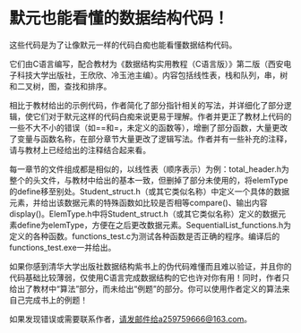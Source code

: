 # 默元也能看懂的数据结构代码！

这些代码是为了让像默元一样的代码白痴也能看懂数据结构代码。

它们由C语言编写，配合教材为《数据结构实用教程（C语言版）》第二版（西安电子科技大学出版社，王欣欣、冷玉池主编）。内容包括线性表，栈和队列，串，树和二叉树，图，查找和排序。

相比于教材给出的示例代码，作者简化了部分指针相关的写法，并详细化了部分逻辑，使它们对于默元这样的代码白痴来说更易于理解。作者并更正了教材上代码的一些不大不小的错误（如==和=，未定义的函数等），增删了部分函数，大量更改了变量与函数名称，在部分章节大量更改了逻辑写法。作者并有一些补充的注释，请与教材上已经给出的注释结合起来看。

每一章节的文件组成都是相似的，以线性表（顺序表示）为例：total_header.h为整个的头文件，与教材中给出的基本一致，但删掉了部分未使用的，将elemType的define移至别处。Student_struct.h（或其它类似名称）中定义一个具体的数据元素，并给出该数据元素的特殊函数如比较是否相等compare()、输出内容display()。ElemType.h中将Student_struct.h（或其它类似名称）定义的数据元素define为elemType，方便在之后更改数据元素。SequentialList_functions.h为定义的各种函数。functions_test.c为测试各种函数是否正确的程序。编译后的functions_test.exe一并给出。

如果你感到清华大学出版社数据结构紫书上的伪代码难懂而且难以验证，并且你的代码基础比较薄弱，仅使用C语言完成数据结构的它也许对你有用！同时，作者只给出了教材中“算法”部分，而未给出“例题”的部分。你可以使用作者定义的算法来自己完成书上的例题！

如果发现错误或需要联系作者，请发邮件给a259759666@163.com。